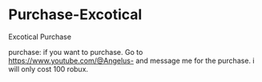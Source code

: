 # Purchase-Excotical
Excotical Purchase





purchase: if you want to purchase. Go to https://www.youtube.com/@Angelus- and message me for the purchase. i will only cost 100 robux.
